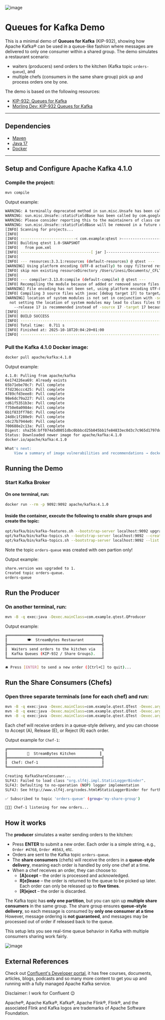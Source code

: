 ![image](docs/confluent-logo.png)

# Queues for Kafka Demo

This is a minimal demo of **Queues for Kafka** (KIP-932), showing how Apache Kafka® can be used in a queue-like fashion where messages are delivered to only one consumer within a shared group. The demo simulates a restaurant scenario:
 - waiters (producers) send orders to the kitchen (Kafka topic `orders-queue`), and
 - multiple chefs (consumers in the same share group) pick up and process orders one by one.  

The demo is based on the following resources:  
- [KIP-932: Queues for Kafka](https://cwiki.apache.org/confluence/display/KAFKA/KIP-932%3A+Queues+for+Kafka)  
- [Morling Dev: KIP-932 Queues for Kafka](https://www.morling.dev/blog/kip-932-queues-for-kafka/)

---

## Dependencies

- [Maven](https://maven.apache.org/install.html)  
- [Java 17](https://www.oracle.com/java/technologies/javase/jdk17-archive-downloads.html)  
- [Docker](https://docs.docker.com/get-docker/)

---

## Setup and Configure Apache Kafka 4.1.0

### Compile the project:
```bash
mvn compile
```

Output example:
```bash
WARNING: A terminally deprecated method in sun.misc.Unsafe has been called
WARNING: sun.misc.Unsafe::staticFieldBase has been called by com.google.inject.internal.aop.HiddenClassDefiner (file:/opt/homebrew/Cellar/maven/3.9.10/libexec/lib/guice-5.1.0-classes.jar)
WARNING: Please consider reporting this to the maintainers of class com.google.inject.internal.aop.HiddenClassDefiner
WARNING: sun.misc.Unsafe::staticFieldBase will be removed in a future release
[INFO] Scanning for projects...
[INFO] 
[INFO] -------------------------< com.example:qtest >--------------------------
[INFO] Building qtest 1.0-SNAPSHOT
[INFO]   from pom.xml
[INFO] --------------------------------[ jar ]---------------------------------
[INFO] 
[INFO] --- resources:3.3.1:resources (default-resources) @ qtest ---
[WARNING] Using platform encoding (UTF-8 actually) to copy filtered resources, i.e. build is platform dependent!
[INFO] skip non existing resourceDirectory /Users/inesi/Documents/_CFLT/Dev/java/queues-for-kafka/src/main/resources
[INFO] 
[INFO] --- compiler:3.13.0:compile (default-compile) @ qtest ---
[INFO] Recompiling the module because of added or removed source files.
[WARNING] File encoding has not been set, using platform encoding UTF-8, i.e. build is platform dependent!
[INFO] Compiling 3 source files with javac [debug target 17] to target/classes
[WARNING] location of system modules is not set in conjunction with -source 17
  not setting the location of system modules may lead to class files that cannot run on JDK 17
    --release 17 is recommended instead of -source 17 -target 17 because it sets the location of system modules automatically
[INFO] ------------------------------------------------------------------------
[INFO] BUILD SUCCESS
[INFO] ------------------------------------------------------------------------
[INFO] Total time:  0.711 s
[INFO] Finished at: 2025-10-18T20:04:20+01:00
[INFO] ------------------------------------------------------------------------
```

### Pull the Kafka 4.1.0 Docker image:
```bash
docker pull apache/kafka:4.1.0
```

Output example:
```bash
4.1.0: Pulling from apache/kafka
6e174226ea69: Already exists 
65b71ebe70c7: Pull complete 
ffd236ccc425: Pull complete 
4789cfd3eee8: Pull complete 
98e6dc79a227: Pull complete 
cd61f5351b3e: Pull complete 
f750e0a0984e: Pull complete 
6b1f833ff78d: Pull complete 
24d8c1f280e9: Pull complete 
c6c27b7944e0: Pull complete 
700688e2c13a: Pull complete 
Digest: sha256:bff074a5d0051dbc0bbbcd25b045bb1fe84833ec0d3c7c965d1797dd289ec88f
Status: Downloaded newer image for apache/kafka:4.1.0
docker.io/apache/kafka:4.1.0

What's next:
    View a summary of image vulnerabilities and recommendations → docker scout quickview apache/kafka:4.1.0
```

## Running the Demo

### Start Kafka Broker

#### On one terminal, run:
```bash
docker run --rm -p 9092:9092 apache/kafka:4.1.0
```

#### Inside the container, execute the following to enable share groups and create the topic:
```bash
opt/kafka/bin/kafka-features.sh --bootstrap-server localhost:9092 upgrade --feature share.version=1
opt/kafka/bin/kafka-topics.sh --bootstrap-server localhost:9092 --create --topic orders-queue
opt/kafka/bin/kafka-topics.sh --bootstrap-server localhost:9092 --list
```

Note the topic `orders-queue` was created with oen partion only!

Output example:
```bash
share.version was upgraded to 1.
Created topic orders-queue.
orders-queue
```

## Run the Producer

### On another terminal, run:
```bash
mvn -B -q exec:java -Dexec.mainClass=com.example.qtest.QProducer
```

Output example:
```bash
╔═══════════════════════════════════════════╗
║         🍽️  StreamBytes Restaurant        ║
╠═══════════════════════════════════════════╣
║  Waiters send orders to the kitchen via   ║
║  Kafka Queues (KIP-932 / Share Groups).   ║
╚═══════════════════════════════════════════╝

🛎️ Press [ENTER] to send a new order ([Ctrl+C] to quit)...
```

## Run the Share Consumers (Chefs)

### Open three separate terminals (one for each chef) and run:
```bash
mvn -B -q exec:java -Dexec.mainClass=com.example.qtest.QTest -Dexec.args="Chef-1"
mvn -B -q exec:java -Dexec.mainClass=com.example.qtest.QTest -Dexec.args="Chef-2"
mvn -B -q exec:java -Dexec.mainClass=com.example.qtest.QTest -Dexec.args="Chef-3"
```

Each chef will receive orders in a queue-style delivery, and you can choose to Accept (A), Release (E), or Reject (R) each order.

Output example for `Chef-1`:
```bash
╔═══════════════════════════════════════════╗
║         🔪  StreamBytes Kitchen           ║
╠═══════════════════════════════════════════╣
║  Chef: Chef-1                             ║
╚═══════════════════════════════════════════╝

Creating KafkaShareConsumer...
SLF4J: Failed to load class "org.slf4j.impl.StaticLoggerBinder".
SLF4J: Defaulting to no-operation (NOP) logger implementation
SLF4J: See http://www.slf4j.org/codes.html#StaticLoggerBinder for further details.

✅ Subscribed to topic 'orders-queue' (group='my-share-group')

👨🏻‍🍳 Chef-1 listening for new orders...
```

## How it works

The **producer** simulates a waiter sending orders to the kitchen:

- Press **ENTER** to submit a new order. Each order is a simple string, e.g., `Order #4768`, `Order #8563`, etc.
- Orders are sent to the Kafka topic `orders-queue`.
- The **share consumers** (chefs) will receive the orders in a **queue-style delivery**, meaning each order is handled by only one chef at a time.
- When a chef receives an order, they can choose to:
  - **[A]ccept** – the order is processed and acknowledged.
  - **R[e]lease** – the order is returned to the queue to be picked up later. Each order can only be released up to **five times**.
  - **[R]eject** – the order is discarded.

The Kafka topic has **only one partition**, but you can spin up **multiple share consumers** in the same group. The share group ensures **queue-style delivery**, so each message is consumed by **only one consumer at a time** However, message ordering is **not guaranteed**, and messages may be processed out of order if released back to the queue.

This setup lets you see real-time queue behavior in Kafka with multiple consumers sharing work fairly.

![image](docs/demo.png)

## External References

Check out [Confluent's Developer portal](https://developer.confluent.io), it has free courses, documents, articles, blogs, podcasts and so many more content to get you up and running with a fully managed Apache Kafka service.

Disclaimer: I work for Confluent :wink:

Apache®, Apache Kafka®, Kafka®, Apache Flink®, Flink®, and the associated Flink and Kafka logos are trademarks of Apache Software Foundation.